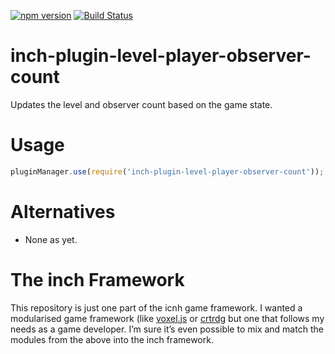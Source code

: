 [![npm version](https://badge.fury.io/js/inch-plugin-level-player-observer-count.svg)](http://badge.fury.io/js/inch-plugin-level-player-observer-count)
[![Build Status](https://travis-ci.org/distributedlife/inch-plugin-level-player-observer-count.svg?branch=master)](https://travis-ci.org/distributedlife/inch-plugin-level-player-observer-count)

# inch-plugin-level-player-observer-count
Updates the level and observer count based on the game state.

# Usage
```javascript
pluginManager.use(require('inch-plugin-level-player-observer-count'));
```

# Alternatives
- None as yet.

# The inch Framework
This repository is just one part of the icnh game framework. I wanted a modularised game framework (like [voxel.js](http://voxeljs.com) or [crtrdg](http://crtrdg.com/) but one that follows my needs as a game developer. I’m sure it’s even possible to mix and match the modules from the above into the inch framework.
